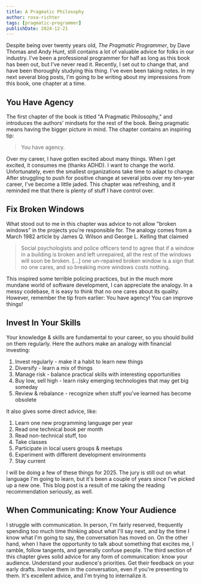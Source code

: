```yaml
---
title: A Pragmatic Philosophy
author: rosa-richter
tags: [pragmatic-programmer]
publishDate: 2024-12-21
---
```


Despite being over twenty years old, _The Pragmatic Programmer_, by Dave Thomas and Andy Hunt, still contains a lot of valuable advice for folks in our industry.
I've been a professional programmer for half as long as this book has been out, but I've never read it.
Recently, I set out to change that, and have been thoroughly studying this thing.
I've even been taking notes.
In my next several blog posts, I'm going to be writing about my impressions from this book, one chapter at a time.

## You Have Agency

The first chapter of the book is titled "A Pragmatic Philosophy," and introduces the authors' mindsets for the rest of the book.
Being pragmatic means having the bigger picture in mind.
The chapter contains an inspiring tip:

> You have agency.

Over my career, I have gotten excited about many things.
When I get excited, it consumes me (thanks ADHD).
I want to change the world.
Unfortunately, even the smallest organizations take time to adapt to change.
After struggling to push for positive change at several jobs over my ten-year career, I've become a little jaded.
This chapter was refreshing, and it reminded me that there is plenty of stuff I have control over.

## Fix Broken Windows

What stood out to me in this chapter was advice to not allow "broken windows" in the projects you're responsible for.
The analogy comes from a March 1982 article by James Q. Wilson and George L. Kelling that claimed

> Social psychologists and police officers tend to agree that if a window in a building is broken and left unrepaired, all the rest of the windows will soon be broken.
> [...] one un-repaired broken window is a sign that no one cares, and so breaking more windows costs nothing.

This inspired some terrible policing practices, but in the much more mundane world of software development, I can appreciate the analogy.
In a messy codebase, it is easy to think that no one cares about its quality.
However, remember the tip from earlier: You have agency!
You can improve things!

## Invest In Your Skills

Your knowledge & skills are fundamental to your career, so you should build on them regularly.
Here the authors make an analogy with financial investing:

1. Invest regularly - make it a habit to learn new things
2. Diversify - learn a mix of things
3. Manage risk - balance practical skills with interesting opportunities
4. Buy low, sell high - learn risky emerging technologies that may get big someday
5. Review & rebalance - recognize when stuff you've learned has become obsolete

It also gives some direct advice, like:

1. Learn one new programming language per year
2. Read one technical book per month
3. Read non-technical stuff, too
4. Take classes
5. Participate in local users groups & meetups
6. Experiment with different development environments
7. Stay current

I will be doing a few of these things for 2025.
The jury is still out on what language I'm going to learn, but it's been a couple of years since I've picked up a new one.
This blog post is a result of me taking the reading recommendation seriously, as well.

## When Communicating: Know Your Audience

I struggle with communication.
In person, I'm fairly reserved, frequently spending too much time thinking about what I'll say next, and by the time I know what I'm going to say, the conversation has moved on.
On the other hand, when I have the opportunity to talk about something that excites me, I ramble, follow tangents, and generally confuse people.
The third section of this chapter gives solid advice for any form of communication: know your audience.
Understand your audience's priorities.
Get their feedback on your early drafts.
Involve them in the conversation, even if you're presenting to them.
It's excellent advice, and I'm trying to internalize it.
